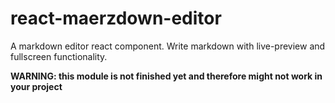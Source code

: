 # react-maerzdown-editor

A markdown editor react component. Write markdown with live-preview and fullscreen functionality.

**WARNING: this module is not finished yet and therefore might not work in your project**